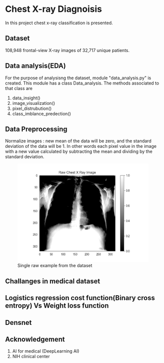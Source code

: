 # Chest X-ray Diagnoisis
In this project chest x-ray classification is presented.

## Dataset
108,948 frontal-view X-ray images of 32,717 unique patients.

## Data analysis(EDA)
For the purpose of analysisng the dataset, module "data_analysis.py" is created. This module has a class Data_analysis. The methods associated to that class are 
1. data_insight()
2. image_visualization()
3. pixel_distrubution()
4. class_imblance_predection()

## Data Preprocessing
Normalize images : new mean of the data will be zero, and the standard deviation of the data will be 1. In other words each pixel value in the image with a new value calculated by subtracting the mean and dividing by the standard deviation.

<figure>
<img src="img/raw_image.png" alt="drawing" >
<figcaption> Single raw example from the dataset</figcaption>
</figure>

## Challanges in medical dataset

## Logistics regression cost function(Binary cross entropy) Vs Weight loss function 

## Densnet

## Acknowledgement 
1. AI for medical (DeepLearning AI) 
2. NIH clinical center 
 
